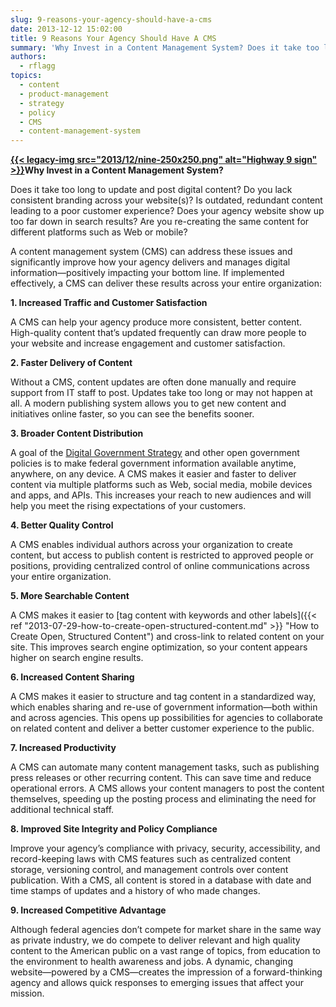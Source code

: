 ```yaml
---
slug: 9-reasons-your-agency-should-have-a-cms
date: 2013-12-12 15:02:00
title: 9 Reasons Your Agency Should Have A CMS
summary: 'Why Invest in a Content Management System? Does it take too long to update and post digital content? Do you lack consistent branding across your website(s)? Is outdated, redundant content leading to a poor customer experience? Does your agency website show up too far down in search results? Are you'
authors:
  - rflagg
topics:
  - content
  - product-management
  - strategy
  - policy
  - CMS
  - content-management-system
---
```


**[{{< legacy-img src="2013/12/nine-250x250.png" alt="Highway 9 sign" >}}](https://s3.amazonaws.com/digitalgov/_legacy-img/2013/12/nine.png)Why Invest in a Content Management System?**

Does it take too long to update and post digital content? Do you lack consistent branding across your website(s)? Is outdated, redundant content leading to a poor customer experience? Does your agency website show up too far down in search results? Are you re-creating the same content for different platforms such as Web or mobile?

A content management system (CMS) can address these issues and significantly improve how your agency delivers and manages digital information—positively impacting your bottom line. If implemented effectively, a CMS can deliver these results across your entire organization:

**1. Increased Traffic and Customer Satisfaction**

A CMS can help your agency produce more consistent, better content. High-quality content that’s updated frequently can draw more people to your website and increase engagement and customer satisfaction.

**2. Faster Delivery of Content**

Without a CMS, content updates are often done manually and require support from IT staff to post. Updates take too long or may not happen at all. A modern publishing system allows you to get new content and initiatives online faster, so you can see the benefits sooner.

**3. Broader Content Distribution**

A goal of the [Digital Government Strategy](http://www.whitehouse.gov/sites/default/files/omb/egov/digital-government/digital-government.html) and other open government policies is to make federal government information available anytime, anywhere, on any device. A CMS makes it easier and faster to deliver content via multiple platforms such as Web, social media, mobile devices and apps, and APIs. This increases your reach to new audiences and will help you meet the rising expectations of your customers.

**4. Better Quality Control**

A CMS enables individual authors across your organization to create content, but access to publish content is restricted to approved people or positions, providing centralized control of online communications across your entire organization.

**5. More Searchable Content**

A CMS makes it easier to [tag content with keywords and other labels]({{< ref "2013-07-29-how-to-create-open-structured-content.md" >}} "How to Create Open, Structured Content") and cross-link to related content on your site. This improves search engine optimization, so your content appears higher on search engine results.

**6. Increased Content Sharing** 

A CMS makes it easier to structure and tag content in a standardized way, which enables sharing and re-use of government information—both within and across agencies. This opens up possibilities for agencies to collaborate on related content and deliver a better customer experience to the public.

**7. Increased Productivity**

A CMS can automate many content management tasks, such as publishing press releases or other recurring content. This can save time and reduce operational errors. A CMS allows your content managers to post the content themselves, speeding up the posting process and eliminating the need for additional technical staff.

**8. Improved Site Integrity and Policy Compliance**

Improve your agency’s compliance with privacy, security, accessibility, and record-keeping laws with CMS features such as centralized content storage, versioning control, and management controls over content publication. With a CMS, all content is stored in a database with date and time stamps of updates and a history of who made changes.

**9. Increased Competitive Advantage**

Although federal agencies don’t compete for market share in the same way as private industry, we do compete to deliver relevant and high quality content to the American public on a vast range of topics, from education to the environment to health awareness and jobs. A dynamic, changing website—powered by a CMS—creates the impression of a forward-thinking agency and allows quick responses to emerging issues that affect your mission.